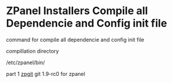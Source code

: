 ZPanel Installers Compile all Dependencie and Config init file
=================

command for compile all dependencie and config init file

compillation directory

/etc/zpanel/bin/

part 1 <a href="https://github.com/zpanel/installers/tree/master/install/CentOS-6_4/compile/zpgit">zpgit</a> git 1.9-rc0 for zpanel
